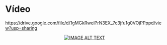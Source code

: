 # Vídeo 

https://drive.google.com/file/d/1gMGkRweiPrN3EX_7c3jfu1g0VOjPPppd/view?usp=sharing

<div align="center">
  <a href="https://www.youtube.com/watch?v=YOUTUBE_VIDEO_ID_HERE"><img src="" alt="IMAGE ALT TEXT"></a>
</div>


